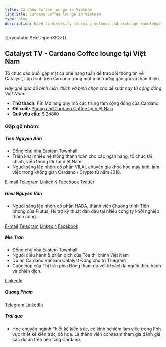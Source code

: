 ```yaml
---
title: Cardano Coffee lounge in Vietnam
linkTitle: Cardano Coffee lounge in Vietnam
type: blog
description: Need to diversify learning methods and exchange knowledge with experienced devs and Cardanian in Vietnam
---
```


{{&lt;youtube SHcUhpdnX1Q&gt;}}

## Catalyst TV - Cardano Coffee lounge tại Việt Nam

Tổ chức các buổi gặp mặt cà phê hàng tuần để trao đổi thông tin về Catalyst, Lập trình trên Cardano trong một môi trường gần gũi và thân thiện.

*Hãy ghé qua để bình luận, thích và bình chọn cho đề xuất này từ cộng đồng Việt Nam.*

- **Thử thách:** F8: Mở rộng quy mô các trung tâm cộng đồng của Cardano
- **Đề xuất:** [Phòng chờ Cardano Coffee tại Việt Nam](https://cardano.ideascale.com/c/idea/398359)
- **Quỹ yêu cầu:** $ 24800

### Gặp gỡ nhóm:

##### **Tien Nguyen Anh**

- Đồng chủ nhà Eastern Townhall
- Triển khai nhiều hệ thống thanh toán cho các ngân hàng, tổ chức tài chính, viễn thông lớn tại Việt Nam
- Người sáng lập nhóm cổ phần VILAI, chuyên gia khoa học máy tính, làm việc trong không gian Cardano / Crypto từ năm 2018.

[E-mail](tienna@gmail.com)
 [Telegram](t.me/tiennguyenanh) [LinkedIN](https://www.linkedin.com/in/tienna/)
 [Facebook](https://www.facebook.com/tiennguyena)
 [Twitter](https://twitter.com/tiennganh)

##### **Hieu Nguyen Van**

- Người sáng lập nhóm cổ phần HADA, thành viên Chương trình Tiên phong của Plutus, Hỗ trợ kỹ thuật dẫn đầu tại nhiều công ty khởi nghiệp thành công.

[E-mail](nvhieu1978@gmail.com)
 [Telegram](t.me/nvhieu1978)
 [LinkedIn](https://www.linkedin.com/in/nguyen-van-hieu-b4410121b/)
 [Facebook](https://www.facebook.com/hieu.nguyenvan.794628)

##### **Mie Tran**

- Đồng chủ nhà Eastern Townhall
- Người điều hành &amp; phiên dịch của Tòa thị chính Việt Nam
- Dự án Cardano Vietnam Catalyst Đồng chủ trì Telegram
- Cuộc họp của Thị trấn phía Đông tham dự với tư cách là người điều hành và phiên dịch.

[LinkedIn](https://www.youtube.com/redirect?event=video_description&redir_token=QUFFLUhqbGlTVEJzUnJWNHlSSDZGTk1NZHZTUjRtWGN0UXxBQ3Jtc0tsY3huSmJlMEN4WkYxOE0yalJSMUN2RXNKX0xrLXRiaWViOE5mbmpHblJxNktYQ05zeTdJX0ZyRWxrYTNnRGZtVjlxR2tZMWJlR3NwQlRySFdnUlZmekdzRmhKXzlRUXIxZFA1WGhBWFFtc25TbVVPRQ&q=https%3A%2F%2Fwww.linkedin.com%2Fin%2Fngocmytranle0407%2F)

##### **Quang Pham**

[Telegram](t.me/quangar) [LinkedIn](https://www.youtube.com/redirect?event=video_description&redir_token=QUFFLUhqbVl6N2RiVXlSdV9nRXJOQW04NWZ6ZC1wTW1NQXxBQ3Jtc0trd1RLbDhwMDhJVUU2YnQ1RnN3REk2WlJhaXRHT0hIVEF4RlhGM1BNWS1QZFpLa1ZYd29xY0dtUGZZTEpXaEZYV2c1MXRFUDNMSFFIS1ZjOTdXWnQ4MUhJQVdOajhqN254YW1OR3QxaThiRlFPejRRZw&q=https%3A%2F%2Fwww.linkedin.com%2Fin%2Fquang-pham289%2F)

##### Trải qua

- Học chuyên ngành Thiết kế kiến trúc, có kinh nghiệm làm việc trong lĩnh vực thiết kế kiến trúc, đồ họa. Là thành viên coreteam tham gia đánh giá các dự án trên nền tảng Cardano.
